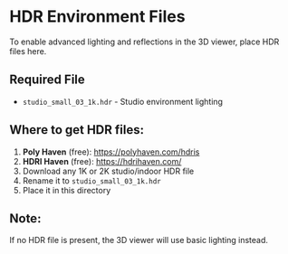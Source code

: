 # HDR Environment Files

To enable advanced lighting and reflections in the 3D viewer, place HDR files here.

## Required File
- `studio_small_03_1k.hdr` - Studio environment lighting

## Where to get HDR files:
1. **Poly Haven** (free): https://polyhaven.com/hdris
2. **HDRI Haven** (free): https://hdrihaven.com/
3. Download any 1K or 2K studio/indoor HDR file
4. Rename it to `studio_small_03_1k.hdr`
5. Place it in this directory

## Note:
If no HDR file is present, the 3D viewer will use basic lighting instead.
